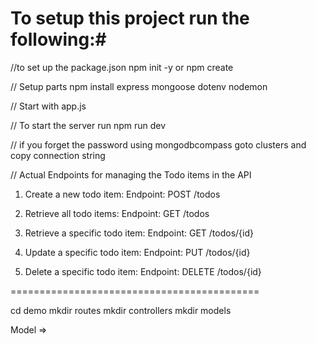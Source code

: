 # To setup this project run the following:#
//to set up the package.json
npm init -y
or
npm create 

// Setup parts
npm install express mongoose dotenv nodemon

// Start with app.js

// To start the server run
npm run dev

// if you forget the password using mongodbcompass goto clusters and copy connection string

// Actual Endpoints for managing the Todo items in the API
1) Create a new todo item:
    Endpoint: POST /todos

2) Retrieve all todo items:
    Endpoint: GET /todos

3) Retrieve a specific todo item:
    Endpoint: GET /todos/{id}

4) Update a specific todo item:
    Endpoint: PUT /todos/{id}

5) Delete a specific todo item:
    Endpoint: DELETE /todos/{id}

===========================================

cd demo
mkdir routes
mkdir controllers
mkdir models

Model =>